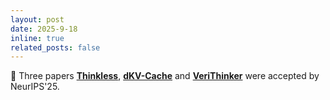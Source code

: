 ```yaml
---
layout: post
date: 2025-9-18
inline: true
related_posts: false
---
```


🍺 Three papers [**Thinkless**](https://arxiv.org/abs/2505.13379), [**dKV-Cache**](https://arxiv.org/abs/2505.15781) and [**VeriThinker**](https://arxiv.org/abs/2505.17941) were accepted by NeurIPS'25.
